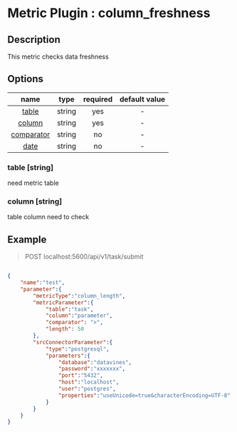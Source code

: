 # Metric Plugin : column_freshness

## Description

This metric checks data freshness

## Options

|               name               |  type  |  required  | default value |
|:--------------------------------:|:------:|:----------:|:-------------:|
|      [table](#table-string)      | string |    yes     |       -       |
|     [column](#column-string)     | string |    yes     |       -       |
| [comparator](#comparator-string) | string |     no     |       -       |
|       [date](#length-string)     | string |     no     |       -       |

### table [string]
need metric table

### column [string]
table column need to check

## Example

> POST localhost:5600/api/v1/task/submit
```json

{
    "name":"test",
    "parameter":{
        "metricType":"column_length",
        "metricParameter":{
            "table":"task",
            "column":"parameter",
            "comparator": ">",
            "length": 50
        },
        "srcConnectorParameter":{
            "type":"postgresql",
            "parameters":{
                "database":"datavines",
                "password":"xxxxxxx",
                "port":"5432",
                "host":"localhost",
                "user":"postgres",
                "properties":"useUnicode=true&characterEncoding=UTF-8"
            }
        }
    }
}
```